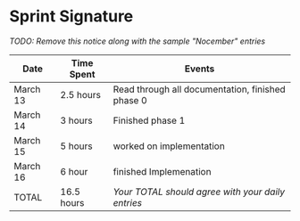 # Sprint Signature

*TODO: Remove this notice along with the sample "Nocember" entries*

| Date        | Time Spent | Events
|-------------|------------|--------------------
|  March 13   |  2.5 hours | Read through all documentation, finished phase 0
|  March 14   |   3 hours  | Finished phase 1
|  March 15   |   5 hours  | worked on implementation
|  March 16   |   6 hour   | finished Implemenation
| TOTAL       | 16.5 hours | *Your TOTAL should agree with your daily entries*
